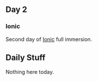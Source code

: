 ## Day 2

### Ionic

Second day of [Ionic](http://ionicframework.com/) full immersion.

## Daily Stuff

Nothing here today.
